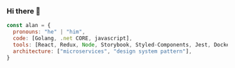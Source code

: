 ### Hi there 👋

```javascript
const alan = {
  pronouns: "he" | "him",
  code: [Golang, .net CORE, javascript],
  tools: [React, Redux, Node, Storybook, Styled-Components, Jest, Docker],
  architecture: ["microservices", "design system pattern"],
}
```


<!--
**alan-muller-ar/alan-muller-ar** is a ✨ _special_ ✨ repository because its `README.md` (this file) appears on your GitHub profile.

Here are some ideas to get you started:

- 🔭 I’m currently working on ...
- 🌱 I’m currently learning ...
- 👯 I’m looking to collaborate on ...
- 🤔 I’m looking for help with ...
- 💬 Ask me about ...
- 📫 How to reach me: ...
- 😄 Pronouns: ...
- ⚡ Fun fact: ...
-->
